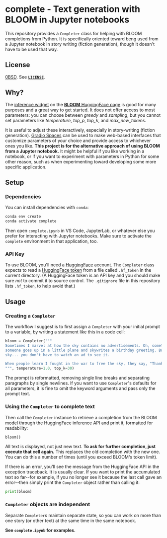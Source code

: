 <!-- SPDX-License-Identifier: 0BSD -->

# complete - Text generation with BLOOM in Jupyter notebooks

This repository provides a `Completer` class for helping with BLOOM completions
from Python. It is specifically oriented toward beng used from a Jupyter
notebook in story writing (fiction generation), though it doesn't have to be
used that way.

## License

[0BSD](https://spdx.org/licenses/0BSD.html). See [**`LICENSE`**]().

## Why?

The [inference widget](https://huggingface.co/docs/hub/models-widgets) on the
[**BLOOM** HuggingFace page](https://huggingface.co/bigscience/bloom) is good
for many purposes and a great way to get started. It does not offer access to
most parameters: you can choose between *greedy* and *sampling*, but you cannot
set parameters like *temperature*, *top_p*, *top_k*, and *max_new_tokens*.

It is useful to adjust these interactively, especially in story-writing
(fiction generation). [Gradio
Spaces](https://huggingface.co/docs/hub/spaces-sdks-gradio) can be used to make
web-based interfaces that customize parameters of your choice and provide
access to whichever ones you like. **This project is for the alternative
approach of using BLOOM from a Jupyter notebook.** It might be helpful if you
like working in a notebook, or if you want to experiment with parameters in
Python for some other reason, such as when experimenting toward developing some
more specific application.

## Setup

### Dependencies

You can install dependencies with `conda`:

```sh
conda env create
conda activate complete
```

Then open `complete.ipynb` in VS Code, JupyterLab, or whatever else you prefer
for interacting with Jupyter notebooks. Make sure to activate the `complete`
environment in that application, too.

### API Key

To use BLOOM, you'll need a [HuggingFace](https://huggingface.co/) account. The
`Completer` class expects to read a [HuggingFace
token](https://huggingface.co/docs/hub/security-tokens) from a file called
`.hf_token` in the current directory. (A HuggingFace token is an API key and
you should make sure *not* to commit it to source control. The `.gitignore`
file in this repository lists `.hf_token`, to help avoid that.)

## Usage

### Creating a `Completer`

The workflow I suggest is to first assign a `Completer` with your initial
prompt to a variable, by writing a statement like this in a code cell:

```python
bloom = Completer("""
Sometimes I marvel at how the sky contains no advertisements. Oh, sometimes
someone goes up in a little plane and skywrites a birthday greeting. But the
sky... you don't have to watch an ad to see it.

When people learn I fought in the war to free the sky, they say, "Thank you for
""", temperature=1.0, top_k=30)
```

The prompt is reformatted, removing single line breaks and separating
paragraphs by single newlines. If you want to use `Completer`'s defaults for
all parameters, it is fine to omit the keyword arguments and pass only the
prompt text.

### Using the `Completer` to complete text

Then call the `Completer` instance to retrieve a completion from the BLOOM model through the HuggingFace inference API and print it, formatted for readability:

```python
bloom()
```

All text is displayed, not just new text. **To ask for further completion, just
execute that cell again.** This replaces the old completion with the new one.
You can do this a number of times (until you exceed BLOOM's token limit).

If there is an error, you'll see the message from the HuggingFace API in the exception traceback. It is usually clear. If you want to print the accumulated text so far--for example, if you no longer see it because the last call gave an error--then simply print the `Completer` object rather than calling it:

```python
print(bloom)
```

### `Completer` objects are independent

Separate `Completer`s maintain separate state, so you can work on more than one
story (or other text) at the same time in the same notebook.

**See `complete.ipynb` for examples.**
